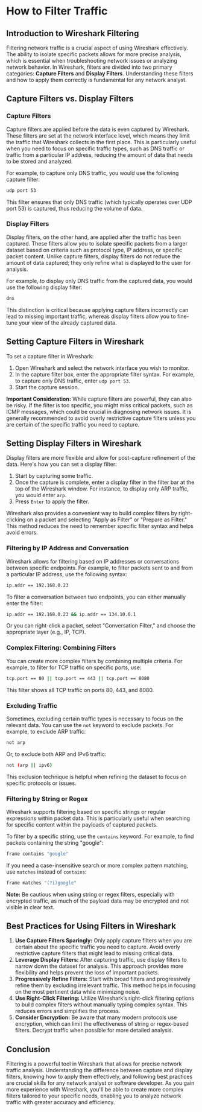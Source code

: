 # How to Filter Traffic

## Introduction to Wireshark Filtering

Filtering network traffic is a crucial aspect of using Wireshark effectively. The ability to isolate specific packets allows for more precise analysis, which is essential when troubleshooting network issues or analyzing network behavior. In Wireshark, filters are divided into two primary categories: **Capture Filters** and **Display Filters**. Understanding these filters and how to apply them correctly is fundamental for any network analyst.

## Capture Filters vs. Display Filters

### Capture Filters

Capture filters are applied before the data is even captured by Wireshark. These filters are set at the network interface level, which means they limit the traffic that Wireshark collects in the first place. This is particularly useful when you need to focus on specific traffic types, such as DNS traffic or traffic from a particular IP address, reducing the amount of data that needs to be stored and analyzed.

For example, to capture only DNS traffic, you would use the following capture filter:

```bash
udp port 53
```

This filter ensures that only DNS traffic (which typically operates over UDP port 53) is captured, thus reducing the volume of data.

### Display Filters

Display filters, on the other hand, are applied after the traffic has been captured. These filters allow you to isolate specific packets from a larger dataset based on criteria such as protocol type, IP address, or specific packet content. Unlike capture filters, display filters do not reduce the amount of data captured; they only refine what is displayed to the user for analysis.

For example, to display only DNS traffic from the captured data, you would use the following display filter:

```bash
dns
```

This distinction is critical because applying capture filters incorrectly can lead to missing important traffic, whereas display filters allow you to fine-tune your view of the already captured data.

## Setting Capture Filters in Wireshark

To set a capture filter in Wireshark:

1. Open Wireshark and select the network interface you wish to monitor.
2. In the capture filter box, enter the appropriate filter syntax. For example, to capture only DNS traffic, enter `udp port 53`.
3. Start the capture session.

**Important Consideration:** While capture filters are powerful, they can also be risky. If the filter is too specific, you might miss critical packets, such as ICMP messages, which could be crucial in diagnosing network issues. It is generally recommended to avoid overly restrictive capture filters unless you are certain of the specific traffic you need to capture.

## Setting Display Filters in Wireshark

Display filters are more flexible and allow for post-capture refinement of the data. Here's how you can set a display filter:

1. Start by capturing some traffic.
2. Once the capture is complete, enter a display filter in the filter bar at the top of the Wireshark window. For instance, to display only ARP traffic, you would enter `arp`.
3. Press `Enter` to apply the filter.

Wireshark also provides a convenient way to build complex filters by right-clicking on a packet and selecting "Apply as Filter" or "Prepare as Filter." This method reduces the need to remember specific filter syntax and helps avoid errors.

### Filtering by IP Address and Conversation

Wireshark allows for filtering based on IP addresses or conversations between specific endpoints. For example, to filter packets sent to and from a particular IP address, use the following syntax:

```bash
ip.addr == 192.168.0.23
```

To filter a conversation between two endpoints, you can either manually enter the filter:

```bash
ip.addr == 192.168.0.23 && ip.addr == 134.10.0.1
```

Or you can right-click a packet, select "Conversation Filter," and choose the appropriate layer (e.g., IP, TCP).

### Complex Filtering: Combining Filters

You can create more complex filters by combining multiple criteria. For example, to filter for TCP traffic on specific ports, use:

```bash
tcp.port == 80 || tcp.port == 443 || tcp.port == 8080
```

This filter shows all TCP traffic on ports 80, 443, and 8080.

### Excluding Traffic

Sometimes, excluding certain traffic types is necessary to focus on the relevant data. You can use the `not` keyword to exclude packets. For example, to exclude ARP traffic:

```bash
not arp
```

Or, to exclude both ARP and IPv6 traffic:

```bash
not (arp || ipv6)
```

This exclusion technique is helpful when refining the dataset to focus on specific protocols or issues.

### Filtering by String or Regex

Wireshark supports filtering based on specific strings or regular expressions within packet data. This is particularly useful when searching for specific content within the payloads of captured packets.

To filter by a specific string, use the `contains` keyword. For example, to find packets containing the string "google":

```bash
frame contains "google"
```

If you need a case-insensitive search or more complex pattern matching, use `matches` instead of `contains`:

```bash
frame matches "(?i)google"
```

**Note:** Be cautious when using string or regex filters, especially with encrypted traffic, as much of the payload data may be encrypted and not visible in clear text.

## Best Practices for Using Filters in Wireshark

1. **Use Capture Filters Sparingly:** Only apply capture filters when you are certain about the specific traffic you need to capture. Avoid overly restrictive capture filters that might lead to missing critical data.
2. **Leverage Display Filters:** After capturing traffic, use display filters to narrow down the dataset for analysis. This approach provides more flexibility and helps prevent the loss of important packets.
3. **Progressively Refine Filters:** Start with broad filters and progressively refine them by excluding irrelevant traffic. This method helps in focusing on the most pertinent data while minimizing noise.
4. **Use Right-Click Filtering:** Utilize Wireshark’s right-click filtering options to build complex filters without manually typing complex syntax. This reduces errors and simplifies the process.
5. **Consider Encryption:** Be aware that many modern protocols use encryption, which can limit the effectiveness of string or regex-based filters. Decrypt traffic when possible for more detailed analysis.

## Conclusion

Filtering is a powerful tool in Wireshark that allows for precise network traffic analysis. Understanding the difference between capture and display filters, knowing how to apply them effectively, and following best practices are crucial skills for any network analyst or software developer. As you gain more experience with Wireshark, you'll be able to create more complex filters tailored to your specific needs, enabling you to analyze network traffic with greater accuracy and efficiency.